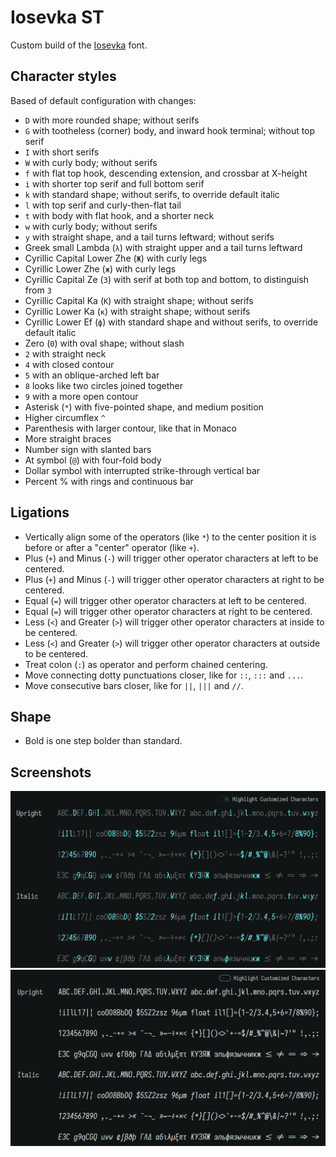 # Iosevka ST

Custom build of the [Iosevka](https://github.com/be5invis/Iosevka) font.

## Character styles

Based of default configuration with changes:

- `D` with more rounded shape; without serifs
- `G` with tootheless (corner) body, and inward hook terminal; without top serif
- `I` with short serifs
- `W` with curly body; without serifs
- `f` with flat top hook, descending extension, and crossbar at X-height
- `i` with shorter top serif and full bottom serif
- `k` with standard shape; without serifs, to override default italic
- `l` with top serif and curly-then-flat tail
- `t` with body with flat hook, and a shorter neck
- `w` with curly body; without serifs
- `y` with straight shape, and a tail turns leftward; without serifs
- Greek small Lambda (`λ`) with straight upper and a tail turns leftward
- Cyrillic Capital Lower Zhe (`Ж`) with curly legs
- Cyrillic Lower Zhe (`ж`) with curly legs
- Cyrillic Capital Ze (`З`) with serif at both top and bottom, to distinguish from `3`
- Cyrillic Capital Ka (`К`) with straight shape; without serifs
- Cyrillic Lower Ka (`к`) with straight shape; without serifs
- Cyrillic Lower Ef (`ф`) with standard shape and without serifs, to override default italic
- Zero (`0`) with oval shape; without slash
- `2` with straight neck
- `4` with closed contour
- `5` with an oblique-arched left bar
- `8` looks like two circles joined together
- `9` with a more open contour
- Asterisk (`*`) with five-pointed shape, and medium position
- Higher circumflex `^`
- Parenthesis with larger contour, like that in Monaco
- More straight braces
- Number sign with slanted bars
- At symbol (`@`) with four-fold body
- Dollar symbol with interrupted strike-through vertical bar
- Percent % with rings and continuous bar

## Ligations

- Vertically align some of the operators (like `*`) to the center position it is before or after a "center" operator (like `+`).
- Plus (`+`) and Minus (`-`) will trigger other operator characters at left to be centered.
- Plus (`+`) and Minus (`-`) will trigger other operator characters at right to be centered.
- Equal (`=`) will trigger other operator characters at left to be centered.
- Equal (`=`) will trigger other operator characters at right to be centered.
- Less (`<`) and Greater (`>`) will trigger other operator characters at inside to be centered.
- Less (`<`) and Greater (`>`) will trigger other operator characters at outside to be centered.
- Treat colon (`:`) as operator and perform chained centering.
- Move connecting dotty punctuations closer, like for `::`, `:::` and `...`.
- Move consecutive bars closer, like for `||`, `|||` and `//`.

## Shape

- Bold is one step bolder than standard.

## Screenshots

![Highlighted characters](screenshot_iosevka-customizer-highlight.png?raw=true)
![All characters](screenshot_iosevka-customizer-all.png?raw=true)
